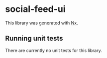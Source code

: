 # social-feed-ui

This library was generated with [Nx](https://nx.dev).

## Running unit tests

There are currently no unit tests for this library.
